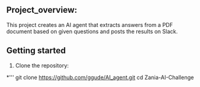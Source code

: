 ## Project_overview:

This project creates an AI agent that extracts answers from a PDF document based on given questions and posts the results on Slack.

## Getting started
1. Clone the repository:
   
*'''
git clone https://github.com/ggude/AI_agent.git
cd Zania-AI-Challenge






